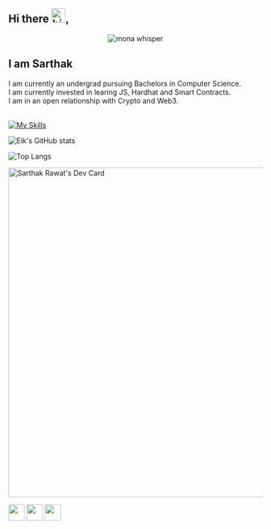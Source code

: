 ## Hi there <img src="https://user-images.githubusercontent.com/1303154/88677602-1635ba80-d120-11ea-84d8-d263ba5fc3c0.gif" width="28px" height="28px" alt="hi">, 

<p align="center"><img src="https://github.githubassets.com/images/mona-whisper.gif" alt="mona whisper" /></p>

<h2> I am Sarthak</h2>
I am currently an undergrad pursuing Bachelors in Computer Science.<br>
I am currently invested in learing JS, Hardhat and Smart Contracts. <br>
I am in an open relationship with Crypto and Web3. <br>
<br>

[![My Skills](https://skillicons.dev/icons?i=solidity,react,redux,ipfs,astrojs,nextjs,firebase,supabase,git,graphql,mongodb,nodejs,html,css,bootstrap,c,cpp,vscode,postman&perline=5&theme=light)](https://skillicons.dev)
<br>

![Eik's GitHub stats](https://github-readme-stats.vercel.app/api?username=eik-1&show_icons=true&theme=radical)

![Top Langs](https://github-readme-stats.vercel.app/api/top-langs/?username=eik-1&langs_count=5)

<a href="https://app.daily.dev/sarthakrawat"><img src="https://api.daily.dev/devcards/v2/tcAdQxN9NFV4dtcSOrnoD.png?type=wide&r=wjp" width="652" alt="Sarthak Rawat's Dev Card"/></a>

[<img height="32" width="32" src="https://cdn.simpleicons.org/instagram/dcd0ff"/>](https://www.instagram.com/eik.crimes/)     [<img height="32" width="32" src="https://cdn.simpleicons.org/twitter/dcd0ff"/>](https://twitter.com/sarthakrawatbiz)      [<img height="32" width="32" src="https://cdn.simpleicons.org/linkedin/dcd0ff"/>](https://www.linkedin.com/in/sarthak-raw-eth/)
